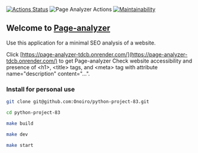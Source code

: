 [![Actions Status](https://github.com/Onoiro/python-project-83/workflows/hexlet-check/badge.svg)](https://github.com/Onoiro/python-project-83/actions)
![Page Analyzer Actions](https://github.com/Onoiro/python-project-83/actions/workflows/page-analyzer-check.yml/badge.svg)
[![Maintainability](https://api.codeclimate.com/v1/badges/3807cda22bbcca6fee03/maintainability)](https://codeclimate.com/github/Onoiro/python-project-83/maintainability)

## Welcome to [Page-analyzer](https://page-analyzer-tdcb.onrender.com/)
Use this application for a minimal SEO analysis of a website.

Click [https://page-analyzer-tdcb.onrender.com/](https://page-analyzer-tdcb.onrender.com/) to get Page-analyzer
Check website accessibility and presence of \<h1\>, \<title\> tags, and \<meta\> tag with attribute name="description" content="...".

### Install for personal use
```bash
git clone git@github.com:Onoiro/python-project-83.git
```
```bash
cd python-project-83
```
```bash
make build
```
```bash
make dev
```
```bash
make start
```
